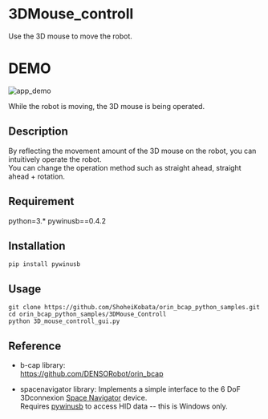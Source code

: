 # 3DMouse_controll

Use the 3D mouse to move the robot.  


# DEMO

![app_demo](https://github.com/ShoheiKobata/orin_bcap_python_samples/assets/33975299/842ba822-b6de-4f81-8bec-c48eba1dd71f)

While the robot is moving, the 3D mouse is being operated.


## Description  

By reflecting the movement amount of the 3D mouse on the robot, you can intuitively operate the robot.  
You can change the operation method such as straight ahead, straight ahead + rotation.  


## Requirement

python=3.* 
pywinusb==0.4.2

## Installation

```
pip install pywinusb
```

## Usage

```
git clone https://github.com/ShoheiKobata/orin_bcap_python_samples.git
cd orin_bcap_python_samples/3DMouse_Controll
python 3D_mouse_controll_gui.py 
```

## Reference

- b-cap library:  
https://github.com/DENSORobot/orin_bcap  

- spacenavigator library:
Implements a simple interface to the 6 DoF 3Dconnexion [Space Navigator](http://www.3dconnexion.co.uk/products/spacemouse/spacenavigator.html) device.  
Requires [pywinusb](https://pypi.python.org/pypi/pywinusb/) to access HID data -- this is Windows only.  
